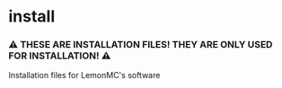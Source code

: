 # install

### ⚠️ THESE ARE INSTALLATION FILES! THEY ARE ONLY USED FOR INSTALLATION! ⚠️

Installation files for LemonMC's software
